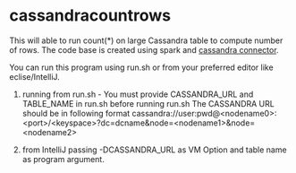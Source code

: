 # cassandracountrows
This will able to run count(*) on large Cassandra table to compute number of rows. The code base is created using spark and [cassandra connector](https://github.com/datastax/spark-cassandra-connector).

You can run this program using run.sh or from your preferred editor like eclise/IntelliJ.

1. running from run.sh - You must provide CASSANDRA_URL and TABLE_NAME in run.sh before running run.sh 
  The CASSANDRA URL should be in following format cassandra://user:pwd\@\<nodename0\>:\<port\>/\<keyspace\>?dc=dcname\&node=\<nodename1\>\&node=\<nodename2\> 

2. from IntelliJ passing -DCASSANDRA_URL as VM Option and table name as program argument. 
